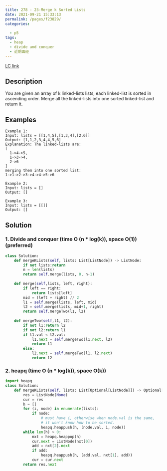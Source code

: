 ```yaml
---
title: 278 - 23-Merge k Sorted Lists
date: 2021-09-21 15:33:13
permalink: /pages/f23829/
categories:
   
  - p5
tags:
  - heap
  - divide and conquer
  - 近期面经
---
```

[LC link](https://leetcode.com/problems/merge-k-sorted-lists/)

## Description
You are given an array of k linked-lists lists, each linked-list is sorted in ascending order.
Merge all the linked-lists into one sorted linked-list and return it.

## Examples
```
Example 1:
Input: lists = [[1,4,5],[1,3,4],[2,6]]
Output: [1,1,2,3,4,4,5,6]
Explanation: The linked-lists are:
[
  1->4->5,
  1->3->4,
  2->6
]
merging them into one sorted list:
1->1->2->3->4->4->5->6

Example 2:
Input: lists = []
Output: []

Example 3:
Input: lists = [[]]
Output: []
``` 
## Solution

### 1. Divide and conquer (time O (n * log(k)), space O(1)) (preferred)
```python
class Solution:
    def mergeKLists(self, lists: List[ListNode]) -> ListNode:
        if not lists:return 
        n = len(lists)
        return self.merge(lists, 0, n-1)
    
    def merge(self,lists, left, right):
        if left == right:
            return lists[left]
        mid = (left + right) // 2
        l1 = self.merge(lists, left, mid)
        l2 = self.merge(lists, mid+1, right)
        return self.mergeTwo(l1, l2)
    
    def mergeTwo(self,l1, l2):
        if not l1:return l2
        if not l2:return l1
        if l1.val < l2.val:
            l1.next = self.mergeTwo(l1.next, l2)
            return l1
        else:
            l2.next = self.mergeTwo(l1, l2.next)
            return l2
```

### 2. heapq (time O (n * log(k)), space O(k))
```python
import heapq
class Solution:
    def mergeKLists(self, lists: List[Optional[ListNode]]) -> Optional[ListNode]:
        res = ListNode(None)
        cur = res
        h = []
        for (i, node) in enumerate(lists):
            if node:
                # must have i, otherwise when node.val is the same, 
                # it won't know how to be sorted.
                heapq.heappush(h, (node.val, i, node))
        while len(h) > 0:
            nxt = heapq.heappop(h)
            cur.next = ListNode(nxt[0])
            add = nxt[2].next
            if add:
                heapq.heappush(h, (add.val, nxt[1], add))
            cur = cur.next
        return res.next
```